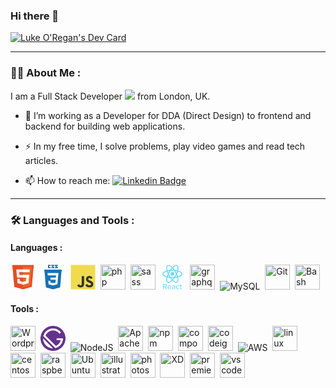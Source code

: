 ### Hi there 👋

<a href="https://app.daily.dev/lukeoregan88"><img src="https://api.daily.dev/devcards/8ec9481eec9c40a6bc7fcd9bed1594ce.png?r=n1h" width="400" alt="Luke O'Regan's Dev Card"/></a>

<!--
**lukeoregan88/lukeoregan88** is a ✨ _special_ ✨ repository because its `README.md` (this file) appears on your GitHub profile.

Here are some ideas to get you started:

- 🔭 I’m currently working on ...
- 🌱 I’m currently learning ...
- 👯 I’m looking to collaborate on ...
- 🤔 I’m looking for help with ...
- 💬 Ask me about ...
- 📫 How to reach me: ...
- 😄 Pronouns: ...
- ⚡ Fun fact: ...
-->

---

### :man_technologist: About Me :

I am a Full Stack Developer <img src="https://media.giphy.com/media/WUlplcMpOCEmTGBtBW/giphy.gif" width="30"> from London, UK.

- :telescope: I’m working as a Developer for DDA (Direct Design) to frontend and backend for building web applications.

- :zap: In my free time, I solve problems, play video games and read tech articles.

- :mailbox: How to reach me: [![Linkedin Badge](https://img.shields.io/badge/-lukeoregan-blue?style=flat&logo=Linkedin&logoColor=white)](https://www.linkedin.com/in/lukeoregan/)

---

### :hammer_and_wrench: Languages and Tools :

#### Languages :

<div>
  <img src="https://github.com/devicons/devicon/blob/master/icons/html5/html5-original.svg" title="HTML5" alt="HTML" width="40" height="40"/>&nbsp;
  <img src="https://github.com/devicons/devicon/blob/master/icons/css3/css3-plain-wordmark.svg"  title="CSS3" alt="CSS" width="40" height="40"/>&nbsp;
  <img src="https://github.com/devicons/devicon/blob/master/icons/javascript/javascript-original.svg" title="JavaScript" alt="JavaScript" width="40" height="40"/>&nbsp;
  <img src="https://cdn.jsdelivr.net/gh/devicons/devicon/icons/php/php-plain.svg" title="php" **alt="php" width="40" height="40"/>&nbsp;
  <img src="https://cdn.jsdelivr.net/gh/devicons/devicon/icons/sass/sass-original.svg" title="sass" **alt="sass" width="40" height="40"/>&nbsp;
  <img src="https://github.com/devicons/devicon/blob/master/icons/react/react-original-wordmark.svg" title="React" alt="React" width="40" height="40"/>&nbsp;
  <img src="https://cdn.jsdelivr.net/gh/devicons/devicon/icons/graphql/graphql-plain.svg" title="graphql" **alt="graphql" width="40" height="40"/>&nbsp;
  <img src="https://cdn.jsdelivr.net/gh/devicons/devicon/icons/mysql/mysql-original.svg" title="MySQL"  alt="MySQL" width="40" height="40"/>&nbsp;
  <img src="https://cdn.jsdelivr.net/gh/devicons/devicon/icons/git/git-original.svg" title="Git" **alt="Git" width="40" height="40"/>&nbsp;
  <img src="https://cdn.jsdelivr.net/gh/devicons/devicon/icons/bash/bash-original.svg" title="Bash" **alt="Bash" width="40" height="40"/>&nbsp;
</div>

#### Tools :

<div>
  <img src="https://cdn.jsdelivr.net/gh/devicons/devicon/icons/wordpress/wordpress-plain.svg" title="Wordpress" **alt="Wordpress" width="40" height="40"/>&nbsp;
  <img src="https://github.com/devicons/devicon/blob/master/icons/gatsby/gatsby-original.svg" title="Gatsby"  alt="Gatsby" width="40" height="40"/>&nbsp;
  <img src="https://cdn.jsdelivr.net/gh/devicons/devicon/icons/nodejs/nodejs-original.svg" title="NodeJS" alt="NodeJS" width="40" height="40"/>&nbsp;
  <img src="https://cdn.jsdelivr.net/gh/devicons/devicon/icons/apache/apache-original.svg" title="Apache" **alt="Apache" width="40" height="40"/>&nbsp;
  <img src="https://cdn.jsdelivr.net/gh/devicons/devicon/icons/npm/npm-original-wordmark.svg" title="npm" **alt="npm" width="40" height="40"/>&nbsp;
  <img src="https://cdn.jsdelivr.net/gh/devicons/devicon/icons/composer/composer-original.svg" title="composer" **alt="composer" width="40" height="40"/>&nbsp;
  <img src="https://cdn.jsdelivr.net/gh/devicons/devicon/icons/codeigniter/codeigniter-plain.svg" title="codeigniter" **alt="codeigniter" width="40" height="40"/>&nbsp;
  <img src="https://cdn.jsdelivr.net/gh/devicons/devicon/icons/amazonwebservices/amazonwebservices-original.svg" title="AWS" alt="AWS" width="40" height="40"/>&nbsp;
  <img src="https://cdn.jsdelivr.net/gh/devicons/devicon/icons/linux/linux-original.svg" title="linux" **alt="linux" width="40" height="40"/>&nbsp;
  <img src="https://cdn.jsdelivr.net/gh/devicons/devicon/icons/centos/centos-original.svg" title="centos" **alt="centos" width="40" height="40"/>&nbsp;
  <img src="https://cdn.jsdelivr.net/gh/devicons/devicon/icons/raspberrypi/raspberrypi-original.svg" title="raspberrypi" **alt="raspberrypi" width="40" height="40"/>&nbsp;
  <img src="https://cdn.jsdelivr.net/gh/devicons/devicon/icons/ubuntu/ubuntu-plain.svg" title="Ubuntu" **alt="Ubuntu" width="40" height="40"/>&nbsp;
  <img src="https://cdn.jsdelivr.net/gh/devicons/devicon/icons/illustrator/illustrator-plain.svg" title="illustrator" **alt="illustrator" width="40" height="40"/>&nbsp;
  <img src="https://cdn.jsdelivr.net/gh/devicons/devicon/icons/photoshop/photoshop-plain.svg" title="photoshop" **alt="photoshop" width="40" height="40"/>&nbsp;
  <img src="https://cdn.jsdelivr.net/gh/devicons/devicon/icons/xd/xd-plain.svg" title="XD" **alt="XD" width="40" height="40"/>&nbsp;
  <img src="https://cdn.jsdelivr.net/gh/devicons/devicon/icons/premierepro/premierepro-plain.svg" title="premierepro" **alt="premierepro" width="40" height="40"/>&nbsp;
  <img src="https://cdn.jsdelivr.net/gh/devicons/devicon/icons/vscode/vscode-original.svg" title="vscode" **alt="vscode" width="40" height="40"/>&nbsp;
</div>
